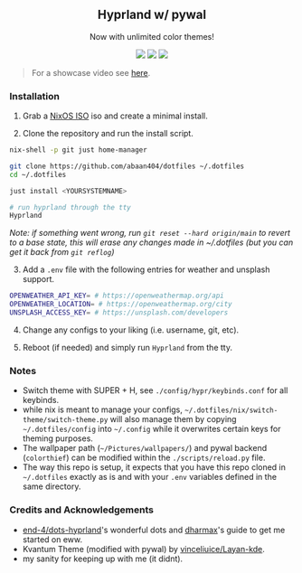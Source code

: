 <h2 align="center">Hyprland w/ pywal</h2>

<div align="center">
    <p>Now with unlimited color themes!</p>
    <img src="screenshots/1.png"></img>
    <img src="screenshots/2.png"></img>
    <img src="screenshots/3.png"></img>
</div>

> For a showcase video see [here](https://www.youtube.com/watch?v=nNvciN4sGKQ).

### Installation

1. Grab a [NixOS ISO](https://nixos.org/download/) iso and create a minimal install.

2. Clone the repository and run the install script.

```bash
nix-shell -p git just home-manager

git clone https://github.com/abaan404/dotfiles ~/.dotfiles
cd ~/.dotfiles

just install <YOURSYSTEMNAME>

# run hyprland through the tty
Hyprland
```

_Note: if something went wrong, run `git reset --hard origin/main` to revert to a base state, this will erase any changes made in ~/.dotfiles (but you can get it back from `git reflog`)_

3. Add a `.env` file with the following entries for weather and unsplash support.

```sh
OPENWEATHER_API_KEY= # https://openweathermap.org/api
OPENWEATHER_LOCATION= # https://openweathermap.org/city
UNSPLASH_ACCESS_KEY= # https://unsplash.com/developers
```

4. Change any configs to your liking (i.e. username, git, etc).

5. Reboot (if needed) and simply run `Hyprland` from the tty.

### Notes

-   Switch theme with SUPER + H, see `./config/hypr/keybinds.conf` for all keybinds.
-   while nix is meant to manage your configs, `~/.dotfiles/nix/switch-theme/switch-theme.py` will also manage them by copying `~/.dotfiles/config` into `~/.config` while it overwrites certain keys for theming purposes.
-   The wallpaper path (`~/Pictures/wallpapers/`) and pywal backend (`colorthief`) can be modified within the `./scripts/reload.py` file.
-   The way this repo is setup, it expects that you have this repo cloned in `~/.dotfiles` exactly as is and with your `.env` variables defined in the same directory.

### Credits and Acknowledgements

-   [end-4/dots-hyprland](https://github.com/end-4/dots-hyprland)'s wonderful dots and [dharmax](https://dharmx.is-a.dev/eww-powermenu/)'s guide to get me started on eww.
-   Kvantum Theme (modified with pywal) by [vinceliuice/Layan-kde](https://github.com/vinceliuice/Layan-kde).
-   my sanity for keeping up with me (it didnt).
